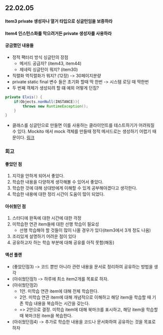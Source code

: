 ## 22.02.05 

#### Item3 private 생성자나 열거 타입으로 싱글턴임을 보증하라  
#### Item4 인스턴스화를 막으려거든 private 생성자를 사용하라

#### 궁금했던 내용들
- 정적 팩터리 방식 싱글턴의 장점
    - 메서드 공급자? (item43, item44)
    - 제네릭 싱글턴이 뭐지? (item30)
- 직렬화 역직렬화가 뭐지? (12장) -> 30페이지분량
- private static final 변수 들은 초기화 할때 딱 한번 -> 시스템 로딩 때 딱한번
- 두 번째 객체가 생성되려 할 떄 예외 어떻게 던짐?
```java
private Elvis() {
    if(Objects.nonNull(INSTANCE)){
        throws new RuntimeException();
    }
}
```
- 클래스를 싱글턴으로 만들면 이를 사용하는 클라이언트를 테스트하기가 어려워질 수 있다.
  Mockito 에서 mock 객체를 만들때 정적 메서드로는 생성하기 어렵기 때문이다.
  [링크](https://ssoco.tistory.com/65)

### 회고 

#### 좋았던 점 
1. 지각을 안하게 되어서 좋았다.
2. 학습한 내용을 다양하게 생각해볼 수 있어서 좋았다.
3. 학습한 것에 대해 상대방에게 이해할 수 있게 공부해야겠다고 생각한다.
4. 학습한 내용에 대한 정리 시간이 도움이 많이 되었다.

#### 아쉬웠던 점
1. 스터디에 완독에 대한 시간에 대한 걱정
2. 미학습한 연관 item들에 대한 선행 학습이 필요성 
    - 선행 학습해야 할 것들이 많이 나올 경우가 있다(item3에서 3개 정도 나옴)
3. 조리있게 설명하기 어려운 점이 있다
4. 공유하고자 하는 학습 부분에 대해 공유를 아직 못함(해동)

#### 액션 플랜
- (좋았던점3) -> 코드 뿐만 아니라 관련 내용을 문서로 정리하여 공유하는 방법을 생각 
- (아쉬웠던점1) -> 하루에 최소 item2개를 목표로 하자. 
- (아쉬웠던점2) 
    - 1안. 미학습 연관 item에 대해 전체 학습한다.
    - 2안. 미학습 연관 item에 대해 개념적으로 이해하고 해당 item을 학습할 때 기존 학습 내용을 복습하는 시간을 갖는다.
    - => 2안으로 결정. 미학습 item에 대해 북마크를 표시하고, 해당 item을 학습할 때 북마크된 item을 복습한다.
- (아쉬웠던점4) -> 추가로 학습한 내용을 코드나 문서화하여 공유하는 것을 목표로 하자
        
